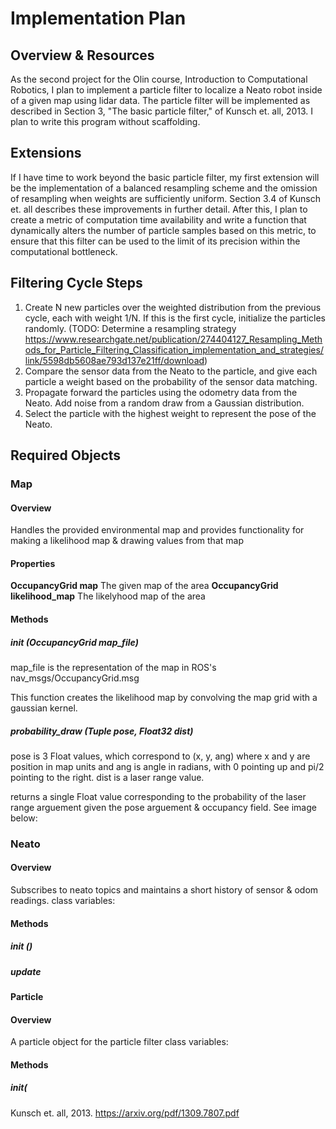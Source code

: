 # Implementation Plan

## Overview & Resources

As the second project for the Olin course, Introduction to Computational Robotics, I plan to implement a particle filter to localize a Neato robot inside of a given map using lidar data. The particle filter will be implemented as described in Section 3, "The basic particle filter," of Kunsch et. all, 2013. I plan to write this program without scaffolding. 

## Extensions

If I have time to work beyond the basic particle filter, my first extension will be the implementation of a balanced resampling scheme and the omission of resampling when weights are sufficiently uniform. Section 3.4 of Kunsch et. all describes these improvements in further detail. After this, I plan to create a metric of computation time availability and write a function that dynamically alters the number of particle samples based on this metric, to ensure that this filter can be used to the limit of its precision within the computational bottleneck.


## Filtering Cycle Steps

1. Create N new particles over the weighted distribution from the previous cycle, each with weight 1/N. If this is the first cycle, initialize the particles randomly. 
    (TODO: Determine a resampling strategy https://www.researchgate.net/publication/274404127_Resampling_Methods_for_Particle_Filtering_Classification_implementation_and_strategies/link/5598db5608ae793d137e21ff/download)
2. Compare the sensor data from the Neato to the particle, and give each particle a weight based on the probability of the sensor data matching. 
3. Propagate forward the particles using the odometry data from the Neato. Add noise from a random draw from a Gaussian distribution.
4. Select the particle with the highest weight to represent the pose of the Neato.


## Required Objects

### Map
#### Overview
Handles the provided environmental map and provides functionality for making a likelihood map & drawing values from that map
#### Properties
**OccupancyGrid map**
The given map of the area
**OccupancyGrid likelihood_map**
The likelyhood map of the area

#### Methods
##### init (OccupancyGrid map_file)
map_file is the representation of the map in ROS's nav_msgs/OccupancyGrid.msg

This function creates the likelihood map by convolving the map grid with a gaussian kernel. 

##### probability_draw (Tuple pose, Float32 dist)
pose is 3 Float values, which correspond to (x, y, ang) where x and y are position in map units and ang is angle in radians, with 0 pointing up and pi/2 pointing to the right. 
dist is a laser range value. 

returns a single Float value corresponding to the probability of the laser range arguement given the pose arguement & occupancy field. See image below:




### Neato
#### Overview
Subscribes to neato topics and maintains a short history of sensor & odom readings. 
class variables: 
#### Methods
##### init ()

##### update

#### Particle
#### Overview
A particle object for the particle filter 
class variables: 
#### Methods
##### init(


Kunsch et. all, 2013. https://arxiv.org/pdf/1309.7807.pdf
